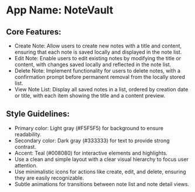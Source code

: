 # **App Name**: NoteVault

## Core Features:

- Create Note: Allow users to create new notes with a title and content, ensuring that each note is saved locally and displayed in the note list.
- Edit Note: Enable users to edit existing notes by modifying the title or content, with changes saved locally and reflected in the note list.
- Delete Note: Implement functionality for users to delete notes, with a confirmation prompt before permanent removal from the locally stored list.
- View Note List: Display all saved notes in a list, ordered by creation date or title, with each item showing the title and a content preview.

## Style Guidelines:

- Primary color: Light gray (#F5F5F5) for background to ensure readability.
- Secondary color: Dark gray (#333333) for text to provide strong contrast.
- Accent: Teal (#008080) for interactive elements and highlights.
- Use a clean and simple layout with a clear visual hierarchy to focus user attention.
- Use minimalistic icons for actions like create, edit, and delete, ensuring they are easily recognizable.
- Subtle animations for transitions between note list and note detail views.